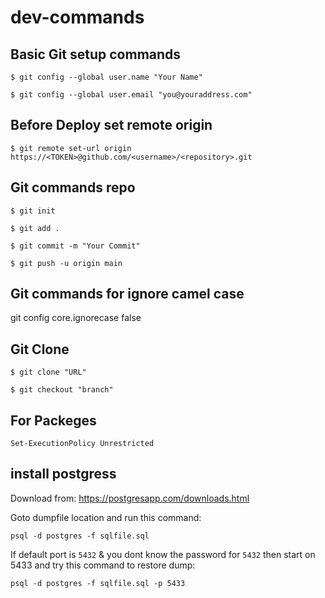 # dev-commands

## Basic Git setup commands

```$ git config --global user.name "Your Name"```

```$ git config --global user.email "you@youraddress.com"```


## Before Deploy set remote origin
```$ git remote set-url origin https://<TOKEN>@github.com/<username>/<repository>.git```

## Git commands repo
```$ git init```

```$ git add .```

```$ git commit -m "Your Commit"```

```$ git push -u origin main```

## Git commands for ignore camel case
git config core.ignorecase false

## Git Clone
```$ git clone "URL"```

```$ git checkout "branch"```


## For Packeges
```Set-ExecutionPolicy Unrestricted```

## install postgress
Download from: https://postgresapp.com/downloads.html

Goto dumpfile location and run this command:

```psql -d postgres -f sqlfile.sql ```

If default port is ```5432``` & you dont know the password for ```5432``` then start on 5433 and try this command to restore dump:

``` psql -d postgres -f sqlfile.sql -p 5433 ```

